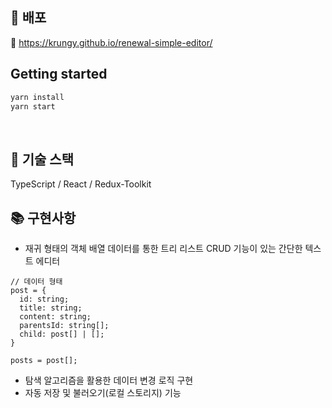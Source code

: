 ## 🚀 배포

🔗 https://krungy.github.io/renewal-simple-editor/

## Getting started

```sh
yarn install
yarn start
```

<br>

## 🧰 기술 스택

TypeScript / React / Redux-Toolkit

## 📚 구현사항

- 재귀 형태의 객체 배열 데이터를 통한 트리 리스트 CRUD 기능이 있는 간단한 텍스트 에디터
```
// 데이터 형태
post = {
  id: string;
  title: string;
  content: string;
  parentsId: string[];
  child: post[] | [];
}

posts = post[];
```
- 탐색 알고리즘을 활용한 데이터 변경 로직 구현
- 자동 저장 및 불러오기(로컬 스토리지) 기능
